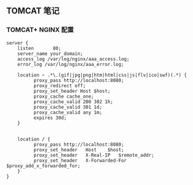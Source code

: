 TOMCAT 笔记
-----------------

### TOMCAT+ NGINX 配置
    
    server {
        listen       80;
        server_name your_domain;
        access_log /var/log/nginx/aaa_access.log;
        error_log /var/log/nginx/aaa_error.log;

    	location ~ .*\.(gif|jpg|png|htm|html|css|js|flv|ico|swf)(.*) {
              proxy_pass http://localhost:8080;
              proxy_redirect off;
              proxy_set_header Host $host;
              proxy_cache cache_one;
              proxy_cache_valid 200 302 1h;
              proxy_cache_valid 301 1d;
              proxy_cache_valid any 1m;
              expires 30d;
        }


        location / {
			  proxy_pass http://localhost:8080;
			  proxy_set_header   Host    $host;
			  proxy_set_header   X-Real-IP   $remote_addr;
    		  proxy_set_header   X-Forwarded-For $proxy_add_x_forwarded_for;
		}
    }


